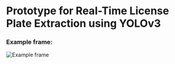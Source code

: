 # Prototype for Real-Time License Plate Extraction using YOLOv3

### Example frame:
![Example frame](./../images/images/example.png?raw=true)
